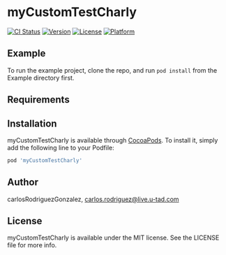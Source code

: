 # myCustomTestCharly

[![CI Status](https://img.shields.io/travis/carlosRodriguezGonzalez/myCustomTestCharly.svg?style=flat)](https://travis-ci.org/carlosRodriguezGonzalez/myCustomTestCharly)
[![Version](https://img.shields.io/cocoapods/v/myCustomTestCharly.svg?style=flat)](https://cocoapods.org/pods/myCustomTestCharly)
[![License](https://img.shields.io/cocoapods/l/myCustomTestCharly.svg?style=flat)](https://cocoapods.org/pods/myCustomTestCharly)
[![Platform](https://img.shields.io/cocoapods/p/myCustomTestCharly.svg?style=flat)](https://cocoapods.org/pods/myCustomTestCharly)

## Example

To run the example project, clone the repo, and run `pod install` from the Example directory first.

## Requirements

## Installation

myCustomTestCharly is available through [CocoaPods](https://cocoapods.org). To install
it, simply add the following line to your Podfile:

```ruby
pod 'myCustomTestCharly'
```

## Author

carlosRodriguezGonzalez, carlos.rodriguez@live.u-tad.com

## License

myCustomTestCharly is available under the MIT license. See the LICENSE file for more info.
